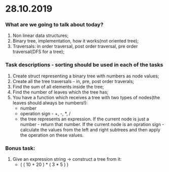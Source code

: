 # 28.10.2019

### What are we going to talk about today?
1. Non linear data structures;
2. Binary tree, implementation, how it works(not oriented tree);
3. Traversals: in order traversal, post order traversal, pre order traversal(DFS for a tree);


### Task descriptions - sorting should be used in each of the tasks
1. Create struct representing a binary tree with numbers as node values;
2. Create all the tree traversals - in, pre, post order traverals;
3. Find the sum of all elements inside the tree;
4. Find the number of leaves which the tree has;
5. You have a function which receives a tree with two types of nodes(the leaves should always be numbers!):
   -    number
   -    operation sign - +, -, *, /
   -    the tree represents an expression. If the current node is just a number - return that number. If the current node is an opration sign - calculate the values from the left and right subtrees and then apply the operation on these values.

### Bonus task:
1. Give an expression string -> construct a tree from it:
   -    ( ( 10 + 20 ) * ( 3 * 5 ) )